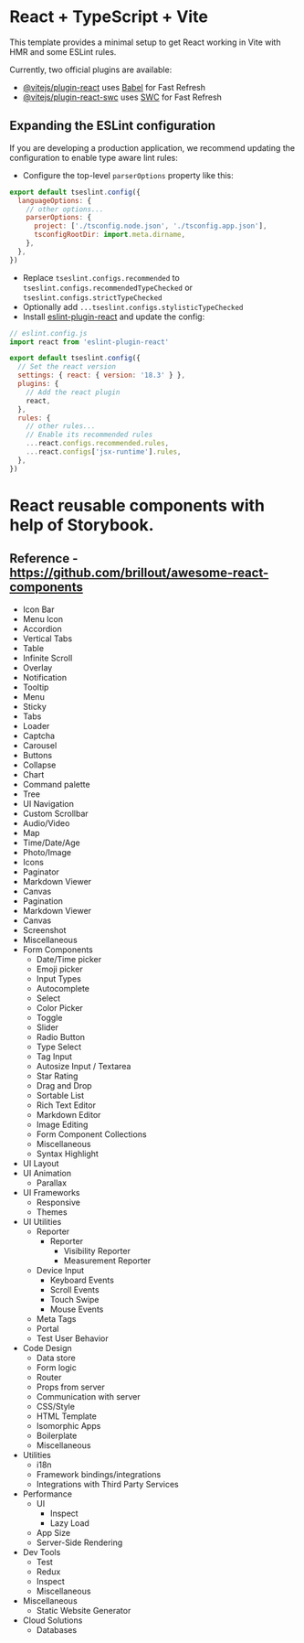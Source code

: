 # React + TypeScript + Vite

This template provides a minimal setup to get React working in Vite with HMR and some ESLint rules.

Currently, two official plugins are available:

- [@vitejs/plugin-react](https://github.com/vitejs/vite-plugin-react/blob/main/packages/plugin-react/README.md) uses [Babel](https://babeljs.io/) for Fast Refresh
- [@vitejs/plugin-react-swc](https://github.com/vitejs/vite-plugin-react-swc) uses [SWC](https://swc.rs/) for Fast Refresh

## Expanding the ESLint configuration

If you are developing a production application, we recommend updating the configuration to enable type aware lint rules:

- Configure the top-level `parserOptions` property like this:

```js
export default tseslint.config({
  languageOptions: {
    // other options...
    parserOptions: {
      project: ['./tsconfig.node.json', './tsconfig.app.json'],
      tsconfigRootDir: import.meta.dirname,
    },
  },
})
```

- Replace `tseslint.configs.recommended` to `tseslint.configs.recommendedTypeChecked` or `tseslint.configs.strictTypeChecked`
- Optionally add `...tseslint.configs.stylisticTypeChecked`
- Install [eslint-plugin-react](https://github.com/jsx-eslint/eslint-plugin-react) and update the config:

```js
// eslint.config.js
import react from 'eslint-plugin-react'

export default tseslint.config({
  // Set the react version
  settings: { react: { version: '18.3' } },
  plugins: {
    // Add the react plugin
    react,
  },
  rules: {
    // other rules...
    // Enable its recommended rules
    ...react.configs.recommended.rules,
    ...react.configs['jsx-runtime'].rules,
  },
})
```

# React reusable components with help of Storybook.
## Reference - https://github.com/brillout/awesome-react-components
- Icon Bar
- Menu Icon
- Accordion
- Vertical Tabs
- Table
- Infinite Scroll
- Overlay
- Notification
- Tooltip
- Menu
- Sticky 
- Tabs
- Loader
- Captcha
- Carousel
- Buttons
- Collapse
- Chart
- Command palette
- Tree
- UI Navigation
- Custom Scrollbar
- Audio/Video
- Map
- Time/Date/Age
- Photo/Image
- Icons
- Paginator
- Markdown Viewer
- Canvas
- Pagination 
- Markdown Viewer
- Canvas
- Screenshot
- Miscellaneous
- Form Components
    - Date/Time picker
    - Emoji picker
    - Input Types
    - Autocomplete
    - Select
    - Color Picker
    - Toggle
    - Slider
    - Radio Button
    - Type Select
    - Tag Input
    - Autosize Input / Textarea
    - Star Rating
    - Drag and Drop
    - Sortable List
    - Rich Text Editor
    - Markdown Editor
    - Image Editing
    - Form Component Collections
    - Miscellaneous
    - Syntax Highlight
- UI Layout
- UI Animation
    - Parallax
- UI Frameworks
    - Responsive
    - Themes
- UI Utilities
    - Reporter
        - Reporter
            - Visibility Reporter
            - Measurement Reporter
    - Device Input
        - Keyboard Events
        - Scroll Events
        - Touch Swipe
        - Mouse Events
    - Meta Tags
    - Portal
    - Test User Behavior
- Code Design
    - Data store
    - Form logic
    - Router
    - Props from server
    - Communication with server
    - CSS/Style
    - HTML Template
    - Isomorphic Apps
    - Boilerplate
    - Miscellaneous
- Utilities
    - i18n
    - Framework bindings/integrations
    - Integrations with Third Party Services
- Performance
    - UI
        - Inspect
        - Lazy Load
    - App Size
    - Server-Side Rendering
- Dev Tools
    - Test 
    - Redux
    - Inspect
    - Miscellaneous
- Miscellaneous
    - Static Website Generator
- Cloud Solutions
    - Databases
